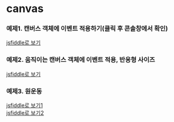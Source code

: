 # canvas
### 예제1. 캔버스 객체에 이벤트 적용하기(클릭 후 콘솔창에서 확인)
[jsfiddle로 보기](https://jsfiddle.net/hizzin/bpgk69xa/3/)
### 예제2. 움직이는 캔버스 객체에 이벤트 적용, 반응형 사이즈
[jsfiddle로 보기](https://jsfiddle.net/hizzin/cvz0hqrs/4/)
### 예제3. 원운동
[jsfiddle로 보기1](https://jsfiddle.net/hizzin/a34L5x8e/1/)  
[jsfiddle로 보기2](https://jsfiddle.net/hizzin/a34L5x8e/13/)

